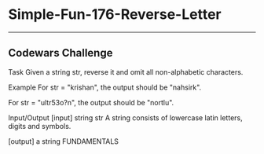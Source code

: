 # Simple-Fun-176-Reverse-Letter
------------------------------------------
Codewars Challenge
------------------------------------------

Task
Given a string str, reverse it and omit all non-alphabetic characters.

Example
For str = "krishan", the output should be "nahsirk".

For str = "ultr53o?n", the output should be "nortlu".

Input/Output
[input] string str
A string consists of lowercase latin letters, digits and symbols.

[output] a string
FUNDAMENTALS
